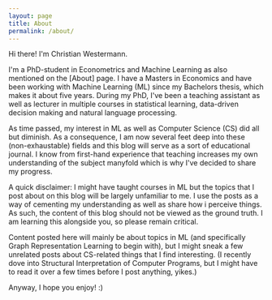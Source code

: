```yaml
---
layout: page
title: About
permalink: /about/
---
```

Hi there! I'm Christian Westermann.

I'm a PhD-student in Econometrics and Machine Learning as also mentioned on the [About] page. I have a Masters in Economics and have been working with Machine Learning (ML) since my Bachelors thesis, which makes it about five years. During my PhD, I've been a teaching assistant as well as lecturer in multiple courses in statistical learning, data-driven decision making and natural language processing. 

As time passed, my interest in ML as well as Computer Science (CS) did all but diminish. As a consequence, I am now several feet deep into these (non-exhaustable) fields and this blog will serve as a sort of educational journal. I know from first-hand experience that teaching increases my own understanding of the subject manyfold which is why I've decided to share my progress. 

A quick disclaimer: I might have taught courses in ML but the topics that I post about on this blog will be largely unfamiliar to me. I use the posts as a way of cementing my understanding as well as share how i perceive things. As such, the content of this blog should not be viewed as the ground truth. I am learning this alongside you, so please remain critical.

Content posted here will mainly be about topics in ML (and specifically Graph Representation Learning to begin with), but I might sneak a few unrelated posts about CS-related things that I find interesting. (I recently dove into Structural Interpretation of Computer Programs, but I might have to read it over a few times before I post anything, yikes.)

Anyway, I hope you enjoy! :)
